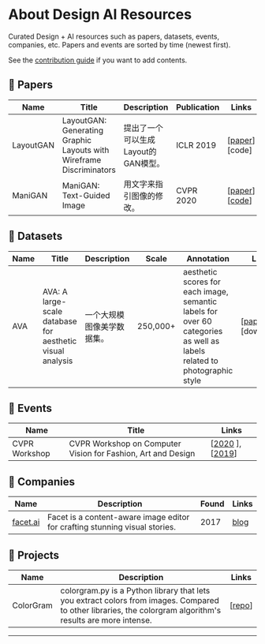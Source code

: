 # About Design AI Resources

Curated Design + AI resources such as papers, datasets, events, companies, etc. Papers and events are sorted by time (newest first). 

See the [contribution guide](contribution-guide.md) if you want to add contents.

## 📃 Papers

| Name | Title | Description | Publication | Links |  
| --- | --- | --- | --- | --- |  
| LayoutGAN | LayoutGAN: Generating Graphic Layouts with Wireframe Discriminators | 提出了一个可以生成Layout的GAN模型。 | ICLR 2019 |  [[paper](https://arxiv.org/pdf/1901.06767.pdf)] [code] |  
| ManiGAN | ManiGAN: Text-Guided Image | 用文字来指引图像的修改。 | CVPR 2020 |  [[paper](https://arxiv.org/abs/1912.06203)] [[code](https://github.com/mrlibw/ManiGAN)]|  

## 🎯 Datasets

| Name | Title | Description | Scale | Annotation | Links |  
| --- | --- | --- | --- | --- | --- |  
| AVA | AVA: A large-scale database for aesthetic visual analysis | 一个大规模图像美学数据集。 | 250,000+ | aesthetic scores for each image, semantic labels for over 60 categories as well as labels related to photographic style |  [[paper](http://refbase.cvc.uab.es/files/MMP2012a.pdf)] [download] |  

## 🎈 Events

| Name | Title | Links |
| --- | --- | --- | 
| CVPR Workshop | CVPR Workshop on Computer Vision for Fashion, Art and Design | [[2020](https://sites.google.com/view/cvcreative2020) ], [[2019](TBA)]| 

## 🏢 Companies

| Name | Description | Found | Links |
| --- | --- | --- | --- |
| [facet.ai](https://facet.ai/) | Facet is a content-aware image editor for crafting stunning visual stories. | 2017 | [blog](https://medium.com/facet-ai) |

## 📂 Projects

| Name | Description | Links | 
| --- | --- | --- |  
| ColorGram | colorgram.py is a Python library that lets you extract colors from images. Compared to other libraries, the colorgram algorithm's results are more intense. |  [[repo](https://github.com/obskyr/colorgram.py)] |  
---